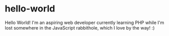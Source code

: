 # hello-world
Hello World! I'm an aspiring web developer currently learning PHP while I'm lost somewhere in the JavaScript rabbithole, which I love by the way! :)
